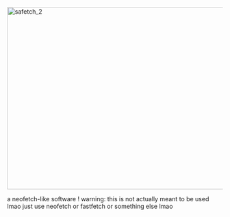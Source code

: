 <img width="874" height="426" alt="safetch_2" src="https://github.com/user-attachments/assets/fc5f0fce-f254-4572-b2a7-dd5f87c6ce52" />

a neofetch-like software !
warning: this is not actually meant to be used lmao just use neofetch or fastfetch or something else lmao
